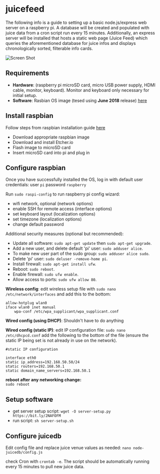 # juicefeed

The following info is a guide to setting up a basic node.js/express web server on a raspberry pi.  A database will be created and populated with juice data from a cron script run every 15 minutes.  Additionally, an express server will be installed that hosts a static web page (Juice Feed) which queries the aforementioned database for juice infos and displays chronologically sorted, filterable info cards.

![Screen Shot](https://image.ibb.co/nqrZOA/Capture.png)

## Requirements

- **Hardware**: (raspberry pi microSD card, micro USB power supply, HDMI cable, monitor, keyboard).  Monitor and keyboard only necessary for initial setup.
- **Software**: Rasbian OS image (tesed using **June 2018** release) [here](https://www.raspberrypi.org/downloads/raspbian/)

## Install raspbian

Follow steps from raspbian installation guide [here](https://www.raspberrypi.org/documentation/installation/installing-images/README.md)

- Download appropriate raspbian image
- Download and install Etcher.io
- Flash image to microSD card
- Insert microSD card into pi and plug in

## Configure raspbian

Once you have successfully installed the OS, log in with default user credentials: user `pi` password `raspberry`

Run `sudo raspi-config` to run raspberry pi config wizard:

- wifi network, optional (network options)
- enable SSH for remote access (interface options)
- set keyboard layout (localization options)
- set timezone (localization options)
- change default password

Additional security measures (optional but recommended):
- Update all software: `sudo apt-get update` then `sudo apt-get upgrade`.
- Add a new user, and delete default 'pi' user: `sudo adduser alice`.
- To make new user part of the sudo group: `sudo adduser alice sudo`.
- Delete 'pi' user: `sudo deluser -remove-home pi`.
- Install firewall: `sudo apt-get install ufw`.
- Reboot: `sudo reboot`.
- Enable firewall: `sudo ufw enable`.
- Allow access to ports: `sudo ufw allow 80`.

**Wireless config**:
edit wireless setup file with `sudo nano /etc/network/interfaces` and add this to the bottom:

```
allow-hotplug wlan0
iface wlan0 inet manual
    wpa-conf /etc/wpa_supplicant/wpa_supplicant.conf
```

**Wired config (using DHCP)**: 
Shouldn't have to do anything

**Wired config (static IP)**:
edit IP configuration file: `sudo nano /etc/dhcpcd.conf` add the following to the bottom of the file (ensure the static IP being set is not already in use on the network).

```
#static IP configuration 

interface eth0
static ip_address=192.168.50.50/24 
static routers=192.168.50.1 
static domain_name_servers=192.168.50.1
```

**reboot after any networking change:**  
`sudo reboot`

## Setup software
- get server setup script: `wget -O server-setup.py https://bit.ly/2NAFOFM`
- run script: `sh server-setup.sh`

## Configure juicedb
Edit config file and replace juice venue values as needed: `nano node-juicedb/config.js`

check Cron with `crontab -e`.  The script should be automatically running every 15 minutes to pull new juice data.
